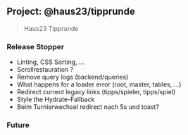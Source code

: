 ## Project: @haus23/tipprunde

> Haus23 Tipprunde

### Release Stopper

- Linting, CSS Sorting, ...
- Scrollrestauration ?
- Remove query logs (backend/queries)
- What happens for a loader error (root, master, tables, ...)
- Redirect current legacy links (tipps/spieler, tipps/spiel)
- Style the Hydrate-Fallback
- Beim Turnierwechsel redirect nach 5s und toast?

### Future
